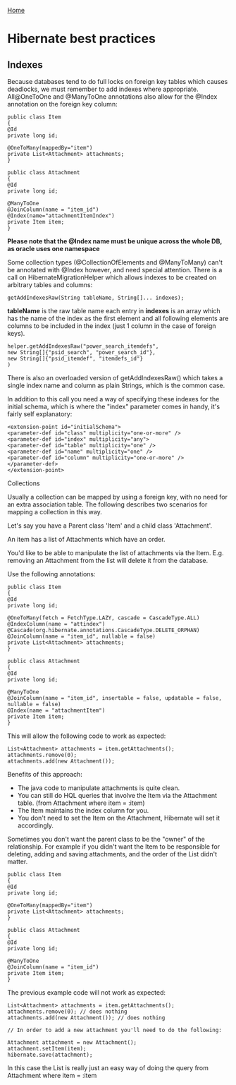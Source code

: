 [Home](https://equella.github.io/)

# Hibernate best practices

## Indexes

Because databases tend to do full locks on foreign key tables which causes deadlocks, we must remember to add indexes where appropriate. All@OneToOne and @ManyToOne annotations also allow for the @Index annotation on the foreign key column:


```
public class Item
{
@Id
private long id;

@OneToMany(mappedBy="item")
private List<Attachment> attachments;
}

public class Attachment
{
@Id
private long id;

@ManyToOne
@JoinColumn(name = "item_id")
@Index(name="attachmentItemIndex")
private Item item;
}
```

**Please note that the @Index name must be unique across the whole DB, as oracle uses one namespace**

Some collection types (@CollectionOfElements and @ManyToMany) can't be annotated with @Index however, and need special attention. There is a call on HibernateMigrationHelper which allows indexes to be created on arbitrary tables and columns:

```
getAddIndexesRaw(String tableName, String[]... indexes);
```

**tableName** is the raw table name
each entry in **indexes** is an array which has the name of the index as the first element and all following elements are columns to be included in the index (just 1 column in the case of foreign keys).

```
helper.getAddIndexesRaw("power_search_itemdefs",
new String[]{"psid_search", "power_search_id"},
new String[]{"psid_itemdef", "itemdefs_id"}
)
```
There is also an overloaded version of getAddIndexesRaw() which takes a single index name and column as plain Strings, which is the common case.

In addition to this call you need a way of specifying these indexes for the initial schema, which is where the "index" parameter comes in handy, it's fairly self explanatory:

```
<extension-point id="initialSchema">
<parameter-def id="class" multiplicity="one-or-more" />
<parameter-def id="index" multiplicity="any">
<parameter-def id="table" multiplicity="one" />
<parameter-def id="name" multiplicity="one" />
<parameter-def id="column" multiplicity="one-or-more" />
</parameter-def>
</extension-point>
```

Collections

Usually a collection can be mapped by using a foreign key, with no need for an extra association table. The following describes two scenarios for mapping a collection in this way.

Let's say you have a Parent class 'Item' and a child class 'Attachment'.

An item has a list of Attachments which have an order.

You'd like to be able to manipulate the list of attachments via the Item. E.g. removing an Attachment from the list will delete it from the database.

Use the following annotations:

```
public class Item
{
@Id
private long id;

@OneToMany(fetch = FetchType.LAZY, cascade = CascadeType.ALL)
@IndexColumn(name = "attindex")
@Cascade(org.hibernate.annotations.CascadeType.DELETE_ORPHAN)
@JoinColumn(name = "item_id", nullable = false)
private List<Attachment> attachments;
}

public class Attachment
{
@Id
private long id;

@ManyToOne
@JoinColumn(name = "item_id", insertable = false, updatable = false, nullable = false)
@Index(name = "attachmentItem")
private Item item;
}
```

This will allow the following code to work as expected:

```
List<Attachment> attachments = item.getAttachments();
attachments.remove(0);
attachments.add(new Attachment());
```

Benefits of this approach:
* The java code to manipulate attachments is quite clean.
* You can still do HQL queries that involve the Item via the Attachment table. (from Attachment where item = :item)
* The Item maintains the index column for you.
* You don't need to set the Item on the Attachment, Hibernate will set it accordingly.

Sometimes you don't want the parent class to be the "owner" of the relationship. For example if you didn't want the Item to be responsible for deleting, adding and saving attachments, and the order of the List didn't matter.

```
public class Item
{
@Id
private long id;

@OneToMany(mappedBy="item")
private List<Attachment> attachments;
}

public class Attachment
{
@Id
private long id;

@ManyToOne
@JoinColumn(name = "item_id")
private Item item;
}
```

The previous example code will not work as expected:

```
List<Attachment> attachments = item.getAttachments();
attachments.remove(0); // does nothing
attachments.add(new Attachment()); // does nothing

// In order to add a new attachment you'll need to do the following:

Attachment attachment = new Attachment();
attachment.setItem(item);
hibernate.save(attachment);
```

In this case the List is really just an easy way of doing the query from Attachment where item = :item
